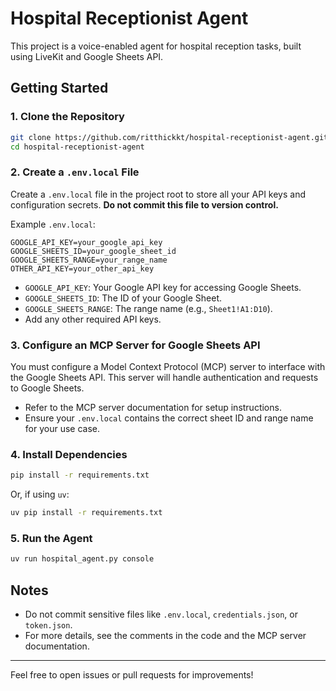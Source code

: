 # Hospital Receptionist Agent

This project is a voice-enabled agent for hospital reception tasks, built using LiveKit and Google Sheets API.

## Getting Started

### 1. Clone the Repository
```sh
git clone https://github.com/ritthickkt/hospital-receptionist-agent.git
cd hospital-receptionist-agent
```

### 2. Create a `.env.local` File
Create a `.env.local` file in the project root to store all your API keys and configuration secrets. **Do not commit this file to version control.**

Example `.env.local`:
```
GOOGLE_API_KEY=your_google_api_key
GOOGLE_SHEETS_ID=your_google_sheet_id
GOOGLE_SHEETS_RANGE=your_range_name
OTHER_API_KEY=your_other_api_key
```

- `GOOGLE_API_KEY`: Your Google API key for accessing Google Sheets.
- `GOOGLE_SHEETS_ID`: The ID of your Google Sheet.
- `GOOGLE_SHEETS_RANGE`: The range name (e.g., `Sheet1!A1:D10`).
- Add any other required API keys.

### 3. Configure an MCP Server for Google Sheets API
You must configure a Model Context Protocol (MCP) server to interface with the Google Sheets API. This server will handle authentication and requests to Google Sheets.

- Refer to the MCP server documentation for setup instructions.
- Ensure your `.env.local` contains the correct sheet ID and range name for your use case.

### 4. Install Dependencies
```sh
pip install -r requirements.txt
```
Or, if using `uv`:
```sh
uv pip install -r requirements.txt
```

### 5. Run the Agent
```sh
uv run hospital_agent.py console
```

## Notes
- Do not commit sensitive files like `.env.local`, `credentials.json`, or `token.json`.
- For more details, see the comments in the code and the MCP server documentation.

---

Feel free to open issues or pull requests for improvements!
